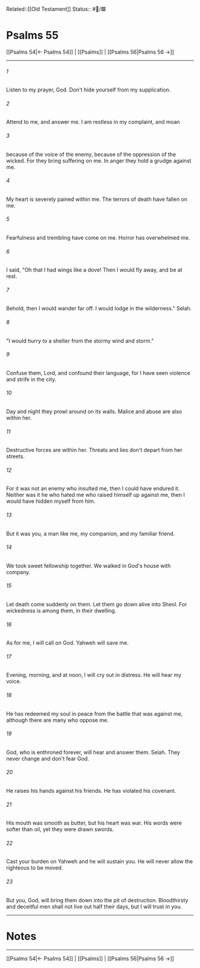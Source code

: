Related::[[Old Testament]]
Status:: #📖/🟥
# Psalms 55

[[Psalms 54|← Psalms 54]] | [[Psalms]] | [[Psalms 56|Psalms 56 →]]
***



###### 1 
Listen to my prayer, God. Don't hide yourself from my supplication. 

###### 2 
Attend to me, and answer me. I am restless in my complaint, and moan 

###### 3 
because of the voice of the enemy, because of the oppression of the wicked. For they bring suffering on me. In anger they hold a grudge against me. 

###### 4 
My heart is severely pained within me. The terrors of death have fallen on me. 

###### 5 
Fearfulness and trembling have come on me. Horror has overwhelmed me. 

###### 6 
I said, "Oh that I had wings like a dove! Then I would fly away, and be at rest. 

###### 7 
Behold, then I would wander far off. I would lodge in the wilderness." Selah. 

###### 8 
"I would hurry to a shelter from the stormy wind and storm." 

###### 9 
Confuse them, Lord, and confound their language, for I have seen violence and strife in the city. 

###### 10 
Day and night they prowl around on its walls. Malice and abuse are also within her. 

###### 11 
Destructive forces are within her. Threats and lies don't depart from her streets. 

###### 12 
For it was not an enemy who insulted me, then I could have endured it. Neither was it he who hated me who raised himself up against me, then I would have hidden myself from him. 

###### 13 
But it was you, a man like me, my companion, and my familiar friend. 

###### 14 
We took sweet fellowship together. We walked in God's house with company. 

###### 15 
Let death come suddenly on them. Let them go down alive into Sheol. For wickedness is among them, in their dwelling. 

###### 16 
As for me, I will call on God. Yahweh will save me. 

###### 17 
Evening, morning, and at noon, I will cry out in distress. He will hear my voice. 

###### 18 
He has redeemed my soul in peace from the battle that was against me, although there are many who oppose me. 

###### 19 
God, who is enthroned forever, will hear and answer them. Selah. They never change and don't fear God. 

###### 20 
He raises his hands against his friends. He has violated his covenant. 

###### 21 
His mouth was smooth as butter, but his heart was war. His words were softer than oil, yet they were drawn swords. 

###### 22 
Cast your burden on Yahweh and he will sustain you. He will never allow the righteous to be moved. 

###### 23 
But you, God, will bring them down into the pit of destruction. Bloodthirsty and deceitful men shall not live out half their days, but I will trust in you.

---
# Notes


***
[[Psalms 54|← Psalms 54]] | [[Psalms]] | [[Psalms 56|Psalms 56 →]]
